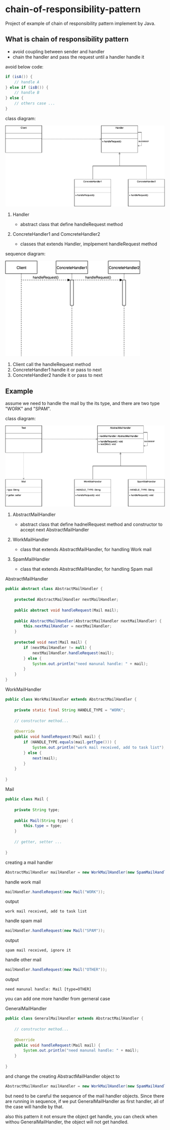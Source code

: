 # chain-of-responsibility-pattern
Project of example of chain of responsibility pattern implement by Java.

## What is chain of responsibility pattern
- avoid coupling between sender and handler
- chain the handler and pass the request until a handler handle it

avoid below code:
```java
if (isA()) {
    // handle A
} else if (isB()) {
    // handle B
} else {
    // others case ...
}
```

class diagram:

![chain of responsibility pattern](https://github.com/kan01234/design-patterns/blob/master/chain-of-responsibility-pattern/chain-of-responsibility-pattern.png)

1. Handler
    - abstract class that define handleRequest method

2. ConcreteHandler1 and ComcreteHandler2
    - classes that extends Handler, implpement handleRequest method

sequence diagram:

![chain of responsibility pattern sequence](https://github.com/kan01234/design-patterns/blob/master/chain-of-responsibility-pattern/chain-of-responsibility-pattern-seq.png)

1. Client call the handleRequest method
2. ConcreteHandler1 handle it or pass to next
3. ConcreteHandler2 handle it or pass to next


## Example
assume we need to handle the mail by the its type, and there are two type "WORK" and "SPAM".

class diagram:

![chain of responsibility pattern example](https://github.com/kan01234/design-patterns/blob/master/chain-of-responsibility-pattern/chain-of-responsibility-pattern-example.png)

1. AbstractMailHandler
    - abstract class that define hadnelRequest method and constructor to accept next AbstractMailHandler

2. WorkMailHandler
    - class that extends AbstractMailHandler, for handling Work mail

3. SpamMailHandler
    - class that extends AbstractMailHandler, for handling Spam mail

AbstractMailHandler
```java
public abstract class AbstractMailHandler {

    protected AbstractMailHandler nextMailHandler;

    public abstract void handleRequest(Mail mail);

    public AbstractMailHandler(AbstractMailHandler nextMailHandler) {
        this.nextMailHandler = nextMailHandler;
    }

    protected void next(Mail mail) {
        if (nextMailHandler != null) {
            nextMailHandler.handleRequest(mail);
        } else {
            System.out.println("need manunal handle: " + mail);
        }
    }
}
```

WorkMailHandler
```java
public class WorkMailHandler extends AbstractMailHandler {

    private static final String HANDLE_TYPE = "WORK";

    // constructor method...

    @Override
    public void handleRequest(Mail mail) {
        if (HANDLE_TYPE.equals(mail.getType())) {
            System.out.println("work mail received, add to task list");
        } else {
            next(mail);
        }
    }

}
```

Mail
```java
public class Mail {

    private String type;

    public Mail(String type) {
        this.type = type;
    }

    // getter, setter ...

}
```

creating a mail handler
```java
AbstractMailHandler mailHandler = new WorkMailHandler(new SpamMailHandler(null));
```

handle work mail
```java
mailHandler.handleRequest(new Mail("WORK"));
```

output
```
work mail received, add to task list
```

handle spam mail
```java
mailHandler.handleRequest(new Mail("SPAM"));
```

output
```
spam mail received, ignore it
```

handle other mail
```java
mailHandler.handleRequest(new Mail("OTHER"));
```

output
```
need manunal handle: Mail [type=OTHER]
```

you can add one more handler from gerneral case

GeneralMailHandler
```java
public class GeneralMailHandler extends AbstractMailHandler {

    // constructor method...

    @Override
    public void handleRequest(Mail mail) {
        System.out.println("need manunal handle: " + mail);
    }

}
```

and change the creating AbstractMailHandler object to
```java
AbstractMailHandler mailHandler = new WorkMailHandler(new SpamMailHandler(new GeneralMailHandler(null)));
```

but need to be careful the sequence of the mail handler objects. Since there are running in sequence, if we put GeneralMailHandler as first handler, all of the case will handle by that.

also this pattern it not ensure the object get handle, you can check when withou GeneralMailHandler, the object will not get handled.
